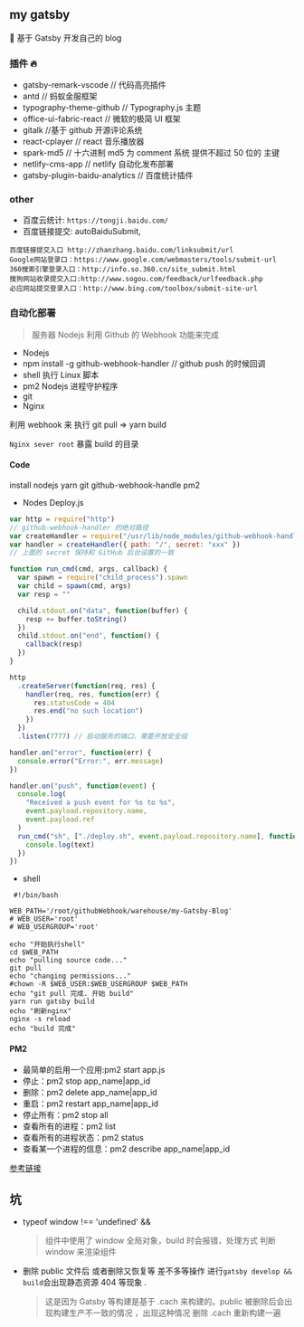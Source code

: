 ## my gatsby

🚀 基于 Gatsby 开发自己的 blog

### 插件 🔥

- gatsby-remark-vscode // 代码高亮插件
- antd // 蚂蚁金服框架
- typography-theme-github // Typography.js 主题
- office-ui-fabric-react // 微软的极简 UI 框架
- gitalk //基于 github 开源评论系统
- react-cplayer // react 音乐播放器
- spark-md5 // 十六进制 md5 为 comment 系统 提供不超过 50 位的 主键
- netlify-cms-app // netlify 自动化发布部署
- gatsby-plugin-baidu-analytics // 百度统计插件

### other

- 百度云统计: `https://tongji.baidu.com/`
- 百度链接提交: autoBaiduSubmit,

```
百度链接提交入口 http://zhanzhang.baidu.com/linksubmit/url
Google网站登录口：https://www.google.com/webmasters/tools/submit-url
360搜索引擎登录入口：http://info.so.360.cn/site_submit.html
搜狗网站收录提交入口:http://www.sogou.com/feedback/urlfeedback.php
必应网站提交登录入口：http://www.bing.com/toolbox/submit-site-url
```

### 自动化部署

> 服务器 Nodejs 利用 Github 的 Webhook 功能来完成

- Nodejs
- npm install -g github-webhook-handler // github push 的时候回调
- shell 执行 Linux 脚本
- pm2 Nodejs 进程守护程序
- git
- Nginx

利用 webhook 来 执行 git pull => yarn build

`Nginx sever root` 暴露 build 的目录

#### Code

install nodejs yarn git github-webhook-handle pm2

- Nodes Deploy.js

```js
var http = require("http")
// github-webhook-handler 的绝对路径
var createHandler = require("/usr/lib/node_modules/github-webhook-handler")
var handler = createHandler({ path: "/", secret: "xxx" })
// 上面的 secret 保持和 GitHub 后台设置的一致

function run_cmd(cmd, args, callback) {
  var spawn = require("child_process").spawn
  var child = spawn(cmd, args)
  var resp = ""

  child.stdout.on("data", function(buffer) {
    resp += buffer.toString()
  })
  child.stdout.on("end", function() {
    callback(resp)
  })
}

http
  .createServer(function(req, res) {
    handler(req, res, function(err) {
      res.statusCode = 404
      res.end("no such location")
    })
  })
  .listen(7777) // 启动服务的端口，需要开放安全组

handler.on("error", function(err) {
  console.error("Error:", err.message)
})

handler.on("push", function(event) {
  console.log(
    "Received a push event for %s to %s",
    event.payload.repository.name,
    event.payload.ref
  )
  run_cmd("sh", ["./deploy.sh", event.payload.repository.name], function(text) {
    console.log(text)
  })
})
```

- shell

```shell
 #!/bin/bash

WEB_PATH='/root/githubWebhook/warehouse/my-Gatsby-Blog'
# WEB_USER='root'
# WEB_USERGROUP='root'

echo "开始执行shell"
cd $WEB_PATH
echo "pulling source code..."
git pull
echo "changing permissions..."
#chown -R $WEB_USER:$WEB_USERGROUP $WEB_PATH
echo "git pull 完成. 开始 build"
yarn run gatsby build
echo "刷新nginx"
nginx -s reload
echo "build 完成"
```

#### PM2

- 最简单的启用一个应用:pm2 start app.js
- 停止：pm2 stop app_name|app_id
- 删除：pm2 delete app_name|app_id
- 重启：pm2 restart app_name|app_id
- 停止所有：pm2 stop all
- 查看所有的进程：pm2 list
- 查看所有的进程状态：pm2 status
- 查看某一个进程的信息：pm2 describe app_name|app_id

[参考链接](https://www.jianshu.com/p/3de4e8f15621)

## 坑

- typeof window !== 'undefined' && <Cplayer />

  > 组件中使用了 window 全局对象，build 时会报错，处理方式 判断 window 来渲染组件

- 删除 public 文件后 或者删除又恢复等 差不多等操作 进行`gatsby develop && build`会出现静态资源 404 等现象 .
  > 这是因为 Gatsby 等构建是基于 .cach 来构建的。public 被删除后会出现构建生产不一致的情况 ，出现这种情况 删除 .cach 重新构建一遍
